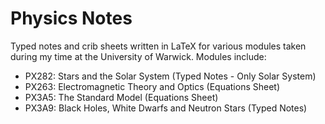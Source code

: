 # Physics Notes
Typed notes and crib sheets written in LaTeX for various modules taken during my time at the University of Warwick. Modules include:
- PX282: Stars and the Solar System (Typed Notes - Only Solar System)
- PX263: Electromagnetic Theory and Optics (Equations Sheet)
- PX3A5: The Standard Model (Equations Sheet)
- PX3A9: Black Holes, White Dwarfs and Neutron Stars (Typed Notes)
